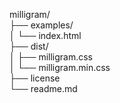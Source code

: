 milligram/  
├── examples/  
│   └── index.html  
├── dist/  
│   ├── milligram.css  
│   └── milligram.min.css  
├── license  
└── readme.md  